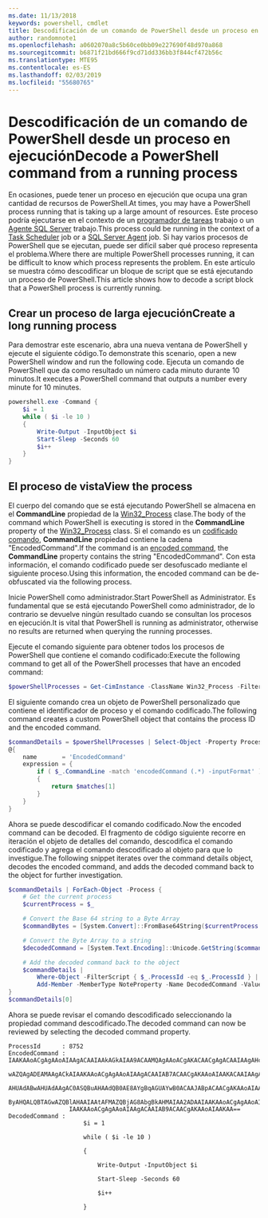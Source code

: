 ```yaml
---
ms.date: 11/13/2018
keywords: powershell, cmdlet
title: Descodificación de un comando de PowerShell desde un proceso en ejecución
author: randomnote1
ms.openlocfilehash: a0602070a8c5b60ce0bb09e227690f48d970a868
ms.sourcegitcommit: b6871f21bd666f9cd71dd336bb3f844cf472b56c
ms.translationtype: MTE95
ms.contentlocale: es-ES
ms.lasthandoff: 02/03/2019
ms.locfileid: "55680765"
---
```

# <a name="decode-a-powershell-command-from-a-running-process"></a><span data-ttu-id="960aa-103">Descodificación de un comando de PowerShell desde un proceso en ejecución</span><span class="sxs-lookup"><span data-stu-id="960aa-103">Decode a PowerShell command from a running process</span></span>

<span data-ttu-id="960aa-104">En ocasiones, puede tener un proceso en ejecución que ocupa una gran cantidad de recursos de PowerShell.</span><span class="sxs-lookup"><span data-stu-id="960aa-104">At times, you may have a PowerShell process running that is taking up a large amount of resources.</span></span>
<span data-ttu-id="960aa-105">Este proceso podría ejecutarse en el contexto de un [programador de tareas][] trabajo o un [Agente SQL Server][] trabajo.</span><span class="sxs-lookup"><span data-stu-id="960aa-105">This process could be running in the context of a [Task Scheduler][] job or a [SQL Server Agent][] job.</span></span> <span data-ttu-id="960aa-106">Si hay varios procesos de PowerShell que se ejecutan, puede ser difícil saber qué proceso representa el problema.</span><span class="sxs-lookup"><span data-stu-id="960aa-106">Where there are multiple PowerShell processes running, it can be difficult to know which process represents the problem.</span></span> <span data-ttu-id="960aa-107">En este artículo se muestra cómo descodificar un bloque de script que se está ejecutando un proceso de PowerShell.</span><span class="sxs-lookup"><span data-stu-id="960aa-107">This article shows how to decode a script block that a PowerShell process is currently running.</span></span>

## <a name="create-a-long-running-process"></a><span data-ttu-id="960aa-108">Crear un proceso de larga ejecución</span><span class="sxs-lookup"><span data-stu-id="960aa-108">Create a long running process</span></span>

<span data-ttu-id="960aa-109">Para demostrar este escenario, abra una nueva ventana de PowerShell y ejecute el siguiente código.</span><span class="sxs-lookup"><span data-stu-id="960aa-109">To demonstrate this scenario, open a new PowerShell window and run the following code.</span></span> <span data-ttu-id="960aa-110">Ejecuta un comando de PowerShell que da como resultado un número cada minuto durante 10 minutos.</span><span class="sxs-lookup"><span data-stu-id="960aa-110">It executes a PowerShell command that outputs a number every minute for 10 minutes.</span></span>

```powershell
powershell.exe -Command {
    $i = 1
    while ( $i -le 10 )
    {
        Write-Output -InputObject $i
        Start-Sleep -Seconds 60
        $i++
    }
}
```

## <a name="view-the-process"></a><span data-ttu-id="960aa-111">El proceso de vista</span><span class="sxs-lookup"><span data-stu-id="960aa-111">View the process</span></span>

<span data-ttu-id="960aa-112">El cuerpo del comando que se está ejecutando PowerShell se almacena en el **CommandLine** propiedad de la [Win32_Process][] clase.</span><span class="sxs-lookup"><span data-stu-id="960aa-112">The body of the command which PowerShell is executing is stored in the **CommandLine** property of the [Win32_Process][] class.</span></span> <span data-ttu-id="960aa-113">Si el comando es un [codificado comando][], **CommandLine** propiedad contiene la cadena "EncodedCommand".</span><span class="sxs-lookup"><span data-stu-id="960aa-113">If the command is an [encoded command][], the **CommandLine** property contains the string "EncodedCommand".</span></span> <span data-ttu-id="960aa-114">Con esta información, el comando codificado puede ser desofuscado mediante el siguiente proceso.</span><span class="sxs-lookup"><span data-stu-id="960aa-114">Using this information, the encoded command can be de-obfuscated via the following process.</span></span>

<span data-ttu-id="960aa-115">Inicie PowerShell como administrador.</span><span class="sxs-lookup"><span data-stu-id="960aa-115">Start PowerShell as Administrator.</span></span> <span data-ttu-id="960aa-116">Es fundamental que se está ejecutando PowerShell como administrador, de lo contrario se devuelve ningún resultado cuando se consultan los procesos en ejecución.</span><span class="sxs-lookup"><span data-stu-id="960aa-116">It is vital that PowerShell is running as administrator, otherwise no results are returned when querying the running processes.</span></span>

<span data-ttu-id="960aa-117">Ejecute el comando siguiente para obtener todos los procesos de PowerShell que contiene el comando codificado:</span><span class="sxs-lookup"><span data-stu-id="960aa-117">Execute the following command to get all of the PowerShell processes that have an encoded command:</span></span>

```powershell
$powerShellProcesses = Get-CimInstance -ClassName Win32_Process -Filter 'CommandLine LIKE "%EncodedCommand%"'
```

<span data-ttu-id="960aa-118">El siguiente comando crea un objeto de PowerShell personalizado que contiene el identificador de proceso y el comando codificado.</span><span class="sxs-lookup"><span data-stu-id="960aa-118">The following command creates a custom PowerShell object that contains the process ID and the encoded command.</span></span>

```powershell
$commandDetails = $powerShellProcesses | Select-Object -Property ProcessId,
@{
    name       = 'EncodedCommand'
    expression = {
        if ( $_.CommandLine -match 'encodedCommand (.*) -inputFormat' )
        {
            return $matches[1]
        }
    }
}
```

<span data-ttu-id="960aa-119">Ahora se puede descodificar el comando codificado.</span><span class="sxs-lookup"><span data-stu-id="960aa-119">Now the encoded command can be decoded.</span></span> <span data-ttu-id="960aa-120">El fragmento de código siguiente recorre en iteración el objeto de detalles del comando, descodifica el comando codificado y agrega el comando descodificado al objeto para que lo investigue.</span><span class="sxs-lookup"><span data-stu-id="960aa-120">The following snippet iterates over the command details object, decodes the encoded command, and adds the decoded command back to the object for further investigation.</span></span>

```powershell
$commandDetails | ForEach-Object -Process {
    # Get the current process
    $currentProcess = $_

    # Convert the Base 64 string to a Byte Array
    $commandBytes = [System.Convert]::FromBase64String($currentProcess.EncodedCommand)

    # Convert the Byte Array to a string
    $decodedCommand = [System.Text.Encoding]::Unicode.GetString($commandBytes)

    # Add the decoded command back to the object
    $commandDetails |
        Where-Object -FilterScript { $_.ProcessId -eq $_.ProcessId } |
        Add-Member -MemberType NoteProperty -Name DecodedCommand -Value $decodedCommand
}
$commandDetails[0]
```

<span data-ttu-id="960aa-121">Ahora se puede revisar el comando descodificado seleccionando la propiedad command descodificado.</span><span class="sxs-lookup"><span data-stu-id="960aa-121">The decoded command can now be reviewed by selecting the decoded command property.</span></span>

```output
ProcessId      : 8752
EncodedCommand : IAAKAAoACgAgAAoAIAAgACAAIAAkAGkAIAA9ACAAMQAgAAoACgAKACAACgAgACAAIAAgAHcAaABpAGwAZQAgACgAIAAkAGkAIAAtAG
                 wAZQAgADEAMAAgACkAIAAKAAoACgAgAAoAIAAgACAAIAB7ACAACgAKAAoAIAAKACAAIAAgACAAIAAgACAAIABXAHIAaQB0AGUALQBP
                 AHUAdABwAHUAdAAgAC0ASQBuAHAAdQB0AE8AYgBqAGUAYwB0ACAAJABpACAACgAKAAoAIAAKACAAIAAgACAAIAAgACAAIABTAHQAYQ
                 ByAHQALQBTAGwAZQBlAHAAIAAtAFMAZQBjAG8AbgBkAHMAIAA2ADAAIAAKAAoACgAgAAoAIAAgACAAIAAgACAAIAAgACQAaQArACsA
                 IAAKAAoACgAgAAoAIAAgACAAIAB9ACAACgAKAAoAIAAKAA==
DecodedCommand :
                     $i = 1

                     while ( $i -le 10 )

                     {

                         Write-Output -InputObject $i

                         Start-Sleep -Seconds 60

                         $i++

                     }
```

[Programador de tareas]: /windows/desktop/TaskSchd/task-scheduler-start-page
[Task Scheduler]: /windows/desktop/TaskSchd/task-scheduler-start-page
[Agente SQL Server]: /sql/ssms/agent/sql-server-agent
[SQL Server Agent]: /sql/ssms/agent/sql-server-agent
[Win32_Process]: /windows/desktop/CIMWin32Prov/win32-process
[codificado comando]: /powershell/scripting/core-powershell/console/powershell.exe-command-line-help#-encodedcommand-
[encoded command]: /powershell/scripting/core-powershell/console/powershell.exe-command-line-help#-encodedcommand-
